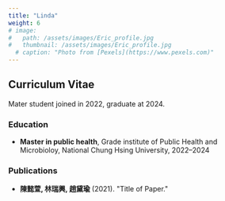 ```yaml
---
title: "Linda"
weight: 6
# image: 
#   path: /assets/images/Eric_profile.jpg
#   thumbnail: /assets/images/Eric_profile.jpg
  # caption: "Photo from [Pexels](https://www.pexels.com)"
---
```


<!-- <img src="{{ '/assets/images/Linda.jpg' | relative_url }}" alt="Su" style="max-width: 300px; height: auto;"> -->

## Curriculum Vitae
Mater student joined in 2022, graduate at 2024.
### Education
- **Master in public health**, Grade institute of Public Health and Microbioloy, National Chung Hsing University, 2022–2024

<!-- ### Experience
- **Research Assistant**, XYZ Lab, 2018–Present
  - Conducted research on scRNA-seq and transcriptomics. -->

### Publications
- **陳懿萱, 林瑞興, 趙黛瑜** (2021). "Title of Paper."